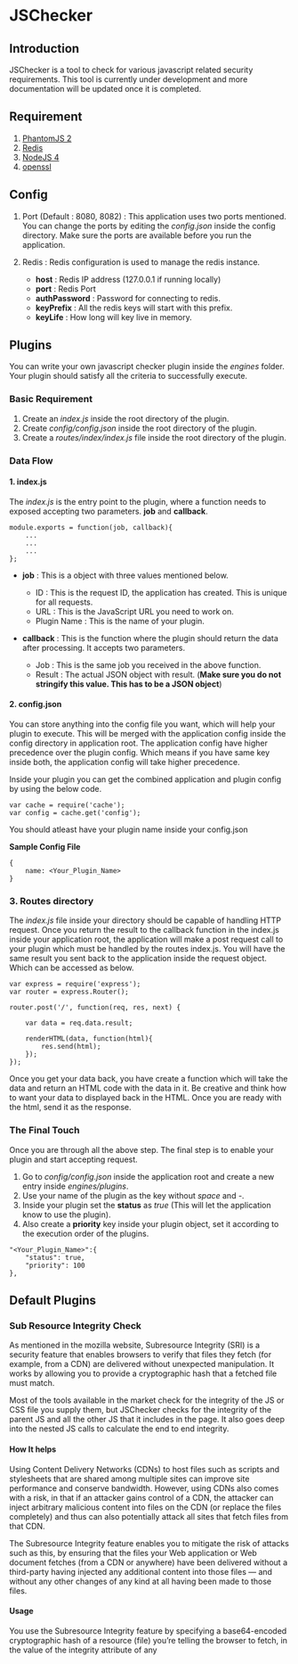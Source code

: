 # JSChecker

## Introduction

JSChecker is a tool to check for various javascript related security requirements. This tool is currently under development and more documentation will be updated once it is completed.

## Requirement

1. [PhantomJS 2](http://phantomjs.org/download.html)
2. [Redis](http://redis.io/download)
4. [NodeJS 4](https://nodejs.org/en/download/)
5. [openssl](https://www.openssl.org/source/)

## Config

1. Port (Default : 8080, 8082) : This application uses two ports mentioned. You can change the ports by editing the *config.json* inside the config directory. Make sure the ports are available before you run the application.

2. Redis : Redis configuration is used to manage the redis instance.
    * __host__ : Redis IP address (127.0.0.1 if running locally)
    * __port__ : Redis Port
    * __authPassword__ : Password for connecting to redis.
    * __keyPrefix__ : All the redis keys will start with this prefix.
    * __keyLife__ : How long will key live in memory.

## Plugins

You can write your own javascript checker plugin inside the *engines* folder. Your plugin should satisfy all the criteria to successfully execute.

### Basic Requirement
1. Create an *index.js* inside the root directory of the plugin.
2. Create *config/config.json* inside the root directory of the plugin.
3. Create a *routes/index/index.js* file inside the root directory of the plugin.

### Data Flow

#### 1. index.js
The *index.js* is the entry point to the plugin, where a function needs to exposed accepting two parameters. __job__ and __callback__.
```
module.exports = function(job, callback){
    ...
    ...
    ...
};
```
* __job__ : This is a object with three values mentioned below.
    * ID : This is the request ID, the application has created. This is unique for all requests.
    * URL : This is the JavaScript URL you need to work on.
    * Plugin Name : This is the name of your plugin.

* __callback__ : This is the function where the plugin should return the data after processing. It accepts two parameters.
    * Job : This is the same job you received in the above function.
    * Result : The actual JSON object with result. (__Make sure you do not stringify this value. This has to be a JSON object__)

#### 2. config.json

You can store anything into the config file you want, which will help your plugin to execute. This will be merged with the application config inside the config directory in application root. The application config have higher precedence over the plugin config. Which means if you have same key inside both, the application config will take higher precedence.

Inside your plugin you can get the combined application and plugin config by using the below code.

```
var cache = require('cache');
var config = cache.get('config');
```

You should atleast have your plugin name inside your config.json

__Sample Config File__
```
{
    name: <Your_Plugin_Name>
}
```

### 3. Routes directory
The *index.js* file inside your directory should be capable of handling HTTP request. Once you return the result to the callback function in the index.js inside your application root, the application will make a post request call to your plugin which must be handled by the routes index.js. You will have the same result you sent back to the application inside the request object. Which can be accessed as below.

```
var express = require('express');
var router = express.Router();

router.post('/', function(req, res, next) {

    var data = req.data.result;

    renderHTML(data, function(html){
        res.send(html);
    });
});
```

Once you get your data back, you have create a function which will take the data and return an HTML code with the data in it. Be creative and think how to want your data to displayed back in the HTML. Once you are ready with the html, send it as the response.

### The Final Touch
Once you are through all the above step. The final step is to enable your plugin and start accepting request.
1. Go to *config/config.json* inside the application root and create a new entry inside  *engines/plugins*.
2. Use your name of the plugin as the key without *space* and *-*.
3. Inside your plugin set the __status__ as *true* (This will let the application know to use the plugin).
4. Also create a __priority__ key inside your plugin object, set it according to the execution order of the plugins.

```
"<Your_Plugin_Name>":{
    "status": true,
    "priority": 100
},
```

## Default Plugins

### Sub Resource Integrity Check
As mentioned in the mozilla website, Subresource Integrity (SRI) is a security feature that enables browsers to verify that files they fetch (for example, from a CDN) are delivered without unexpected manipulation. It works by allowing you to provide a cryptographic hash that a fetched file must match.

Most of the tools available in the market check for the integrity of the JS or CSS file you supply them, but JSChecker checks for the integrity of the parent JS and all the other JS that it includes in the page. It also goes deep into the nested JS calls to calculate the end to end integrity.

#### How It helps
Using Content Delivery Networks (CDNs) to host files such as scripts and stylesheets that are shared among multiple sites can improve site performance and conserve bandwidth. However, using CDNs also comes with a risk, in that if an attacker gains control of a CDN, the attacker can inject arbitrary malicious content into files on the CDN (or replace the files completely) and thus can also potentially attack all sites that fetch files from that CDN.

The Subresource Integrity feature enables you to mitigate the risk of attacks such as this, by ensuring that the files your Web application or Web document fetches (from a CDN or anywhere) have been delivered without a third-party having injected any additional content into those files — and without any other changes of any kind at all having been made to those files.

#### Usage
You use the Subresource Integrity feature by specifying a base64-encoded cryptographic hash of a resource (file) you’re telling the browser to fetch, in the value of the integrity attribute of any <script> or <link> element.

An integrity value begins with at least one string, with each string including a prefix indicating a particular hash algorithm (currently the allowed prefixes are sha256, sha384, and sha512), followed by a dash, and ending with the actual base64-encoded hash.

#### Example
<script src="https://example.com/example-framework.js" integrity="sha384-oqVuAfXRKap7fdgcCY5uykM6+R9GqQ8K/uxy9rx7HNQlGYl1kPzQho1wx4JwY8wC" crossorigin="anonymous"></script>
